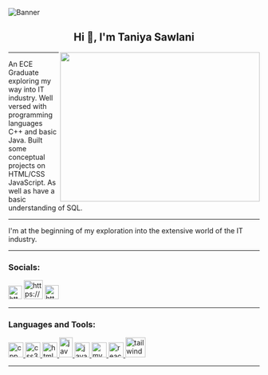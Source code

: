 ![Banner](https://newrelic.com/sites/default/files/2021-04/good-programmer-banner-final.jpg)
<h2 align="center">Hi 👋, I'm Taniya Sawlani</h2>


<img align="right" height="300" width="400" src="https://user-images.githubusercontent.com/74038190/221352975-94759904-aa4c-4032-a8ab-b546efb9c478.gif" />

<hr>
<p>An ECE Graduate exploring my way into IT industry. Well versed with programming languages C++ and basic Java. Built some conceptual projects on HTML/CSS JavaScript. 
  As well as have a basic understanding of SQL.
<hr>
I'm at the beginning of my exploration into the extensive world of the IT industry.</p>

<hr>
<h3 align="left">Socials:</h3>
<p align="left">
<a href="https://linkedin.com/in/https://www.linkedin.com/in/taniya-sawlani-aa26871b1/" target="blank"><img 
   src="https://businessyield.com/wp-content/uploads/2022/10/LinkedIn-Logo-512x500.png"
   alt="https://www.linkedin.com/in/taniya-sawlani-aa26871b1/" height="27" width="27" /></a>                                                                                                                                  <a href="https://www.hackerrank.com/taniya_sawlani09" target="blank"><img 
   src="https://upload.wikimedia.org/wikipedia/commons/thumb/6/65/HackerRank_logo.png/768px-HackerRank_logo.png"
   alt="https://www.hackerrank.com/taniya_sawlani09" height="38" width="38" /></a>                                                                                                                                          <a href="https://www.instagram.com/taniya_sawlani09/" target="blank"><img 
   src="https://www.edigitalagency.com.au/wp-content/uploads/new-Instagram-logo-png-full-colour-glyph.png"
   alt="https://www.instagram.com/taniya_sawlani09/" height="28" width="28" /></a>
 </p>  
   
  

<hr>
<h3 align="left">Languages and Tools:</h3>
<p align="left"> 
  
<a href="https://www.w3schools.com/cpp/" target="_blank"> <img src="https://upload.wikimedia.org/wikipedia/commons/thumb/1/18/ISO_C%2B%2B_Logo.svg/1822px-ISO_C%2B%2B_Logo.svg.png" alt="cpp" width="30" height="30"/> </a> <a href="https://www.w3schools.com/css/" target="_blank"> <img src="https://upload.wikimedia.org/wikipedia/commons/thumb/6/62/CSS3_logo.svg/2048px-CSS3_logo.svg.png" alt="css3" width="30" height="30"/> </a> <a href="https://www.w3.org/html/" target="_blank"> <img src="https://upload.wikimedia.org/wikipedia/commons/thumb/3/38/HTML5_Badge.svg/240px-HTML5_Badge.svg.png" alt="html5" width="30" height="30"/> </a> <a href="https://www.java.com" target="_blank"> <img src="https://upload.wikimedia.org/wikipedia/en/thumb/3/30/Java_programming_language_logo.svg/800px-Java_programming_language_logo.svg.png" alt="java" width="27" height="40"/> </a> <a href="https://developer.mozilla.org/en-US/docs/Web/JavaScript" target="_blank"> <img src="https://upload.wikimedia.org/wikipedia/commons/thumb/6/6a/JavaScript-logo.png/768px-JavaScript-logo.png" alt="javascript" width="30" height="30"/> </a> <a href="https://www.mysql.com/" target="_blank"> <img src="https://p7.hiclipart.com/preview/747/798/387/mysql-database-web-development-computer-software-dolphin.jpg" alt="mysql" width="30" height="30"/> </a> <a href="https://reactjs.org/" target="_blank"> <img src="https://upload.wikimedia.org/wikipedia/commons/thumb/a/a7/React-icon.svg/539px-React-icon.svg.png" alt="react" width="30" height="30"/> </a> <a href="https://tailwindcss.com/" target="_blank" > <img src="https://avatars.githubusercontent.com/u/67109815?s=280&v=4" alt="tailwind" width="40" height="40"/> </a> </p>
<hr>
